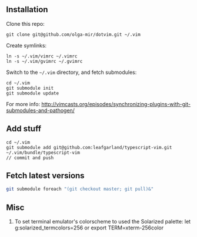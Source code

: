 ## Installation

Clone this repo:

    git clone git@github.com/olga-mir/dotvim.git ~/.vim

Create symlinks:

    ln -s ~/.vim/vimrc ~/.vimrc
    ln -s ~/.vim/gvimrc ~/.gvimrc

Switch to the `~/.vim` directory, and fetch submodules:

    cd ~/.vim
    git submodule init
    git submodule update

For more info:
http://vimcasts.org/episodes/synchronizing-plugins-with-git-submodules-and-pathogen/


## Add stuff

    cd ~/.vim
    git submodule add git@github.com:leafgarland/typescript-vim.git ~/.vim/bundle/typescript-vim
    // commit and push

## Fetch latest versions
```sh
git submodule foreach "(git checkout master; git pull)&"
```

## Misc
1. To set terminal emulator's colorscheme to used the Solarized palette:
let g:solarized_termcolors=256
or
export TERM=xterm-256color

